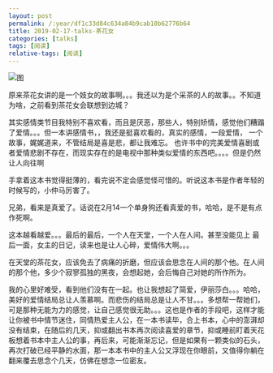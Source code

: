 ```yaml
---
layout: post
permalink: /:year/df1c33d84c634a84b9cab10b62776b64
title: 2019-02-17-talks-茶花女
categories: [talks]
tags: [阅读]
relative-tags: [阅读]
---
```




![图](https://gitee.com/linxingyang/at-2020-10-02-image/raw/master/image/T-talks/image/2019/books/chn.jpg)


原来茶花女讲的是一个妓女的故事啊。。。我还以为是个采茶的人的故事。。不知道为啥，之前看到茶花女会联想到边城？


其实感情类节目我特别不喜欢看，而且是厌恶，那些人，特别矫情，感觉他们糟蹋了爱情。。。但一本讲感情书，，我还是挺喜欢看的，真实的感情，一段爱情， 一个故事，娓娓道来，不管结局是喜是悲，都让我难忘。  也许书中的完美爱情喜剧或者爱情悲剧不存在，而现实存在的是电视中那种类似爱情的东西吧。。。。但是仍然让人向往啊


手拿着这本书觉得挺薄的，看完说不定会感觉怪可惜的。听说这本书是作者年轻的时候写的，小仲马厉害了。


兄弟，看来是真爱了。话说在2月14一个单身狗还看真爱的书，哈哈，是不是有点作死啊。


这本越看越爱。。。最后的最后，一个人在天堂，一个人在人间。甚至没能见上 最后一面，女主的日记，读来也是让人心碎，爱情伟大啊。。。

在天堂的茶花女，应该免去了病痛的折磨，但应该会思念在人间的那个他。在人间的那个他，多少个寂寥孤独的黑夜，会想起她，会后悔自己对她的所作所为。

我的心里好难受，看到他们没有在一起。也让我想起了简爱，伊丽莎白。。。哈哈，美好的爱情结局总让人羡慕啊。而悲伤的结局总是让人不甘。。。多想帮一帮她们，可是那种无能为力的感觉，让自己感觉很无助。。。这也是作者的手段吧，这样才能让你被书中情节迷住，同情热爱主人公，在一本书读毕，合上书本，心中的澎湃却没有结束，在随后的几天，抑或翻出书本再次阅读喜爱的章节，抑或睡前盯着天花板想着书本中主人公的事，再后来，可能渐渐忘记，但是如果有一颗类似的石头，再次打破已经平静的水面，那一本本书中的主人公又浮现在你眼前，又值得你躺在翻来覆去思念个几天，仿佛在想念一位密友。










